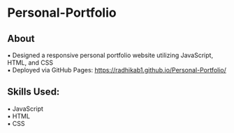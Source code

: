 # Personal-Portfolio

## About
▪ Designed a responsive personal portfolio website utilizing JavaScript, HTML, and CSS <br>
▪ Deployed via GitHub Pages: https://radhikab1.github.io/Personal-Portfolio/

## Skills Used:
▪ JavaScript <br>
▪ HTML<br>
▪ CSS<br>
